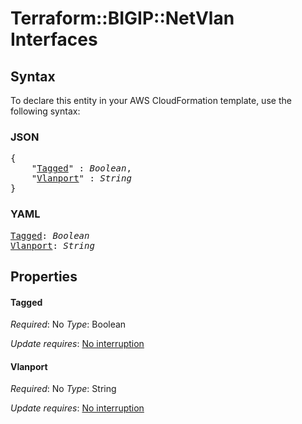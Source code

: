 # Terraform::BIGIP::NetVlan Interfaces

## Syntax

To declare this entity in your AWS CloudFormation template, use the following syntax:

### JSON

<pre>
{
    "<a href="#tagged" title="Tagged">Tagged</a>" : <i>Boolean</i>,
    "<a href="#vlanport" title="Vlanport">Vlanport</a>" : <i>String</i>
}
</pre>

### YAML

<pre>
<a href="#tagged" title="Tagged">Tagged</a>: <i>Boolean</i>
<a href="#vlanport" title="Vlanport">Vlanport</a>: <i>String</i>
</pre>

## Properties

#### Tagged

_Required_: No
_Type_: Boolean

_Update requires_: [No interruption](https://docs.aws.amazon.com/AWSCloudFormation/latest/UserGuide/using-cfn-updating-stacks-update-behaviors.html#update-no-interrupt)

#### Vlanport

_Required_: No
_Type_: String

_Update requires_: [No interruption](https://docs.aws.amazon.com/AWSCloudFormation/latest/UserGuide/using-cfn-updating-stacks-update-behaviors.html#update-no-interrupt)

